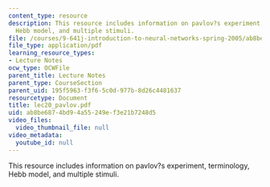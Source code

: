 ```yaml
---
content_type: resource
description: This resource includes information on pavlov?s experiment, terminology,
  Hebb model, and multiple stimuli.
file: /courses/9-641j-introduction-to-neural-networks-spring-2005/ab8be6874bd94a55249ef3e21b7248d5_lec20_pavlov.pdf
file_type: application/pdf
learning_resource_types:
- Lecture Notes
ocw_type: OCWFile
parent_title: Lecture Notes
parent_type: CourseSection
parent_uid: 195f5963-f3f6-5c0d-977b-8d26c4481637
resourcetype: Document
title: lec20_pavlov.pdf
uid: ab8be687-4bd9-4a55-249e-f3e21b7248d5
video_files:
  video_thumbnail_file: null
video_metadata:
  youtube_id: null
---
```

This resource includes information on pavlov?s experiment, terminology, Hebb model, and multiple stimuli.

